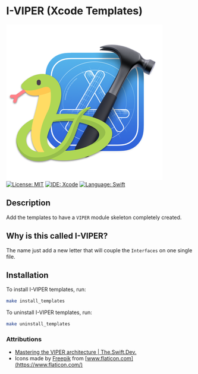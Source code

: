 # I-VIPER (Xcode Templates)
![I-VIPER](images/IVIPER-LOGO.png)
[![License: MIT](https://img.shields.io/badge/License-MIT-yellow.svg)](https://opensource.org/licenses/MIT)
[![IDE: Xcode](https://img.shields.io/badge/IDE-Xcode%2011-blue.svg)](https://developer.apple.com/xcode/)
[![Language: Swift](https://img.shields.io/badge/Language-Swift-red.svg)](https://swift.org/blog/)

## Description

Add the templates to have a `VIPER` module skeleton completely created.

## Why is this called **I-VIPER**?

The name just add a new letter that will couple the `Interfaces` on one single file.

## Installation

To install I-VIPER templates, run:

```bash
make install_templates
```

To uninstall I-VIPER templates, run:

```bash
make uninstall_templates
```

### Attributions
* [Mastering the VIPER architecture | The.Swift.Dev.](https://theswiftdev.com/mastering-the-viper-architecture/)
* Icons made by [Freepik](https://www.flaticon.com/authors/freepik) from [www.flaticon.com](https://www.flaticon.com/)


